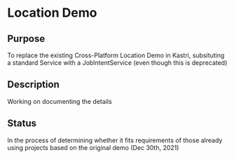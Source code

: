 # Location Demo

## Purpose

To replace the existing Cross-Platform Location Demo in Kastri, subsituting a standard Service with a JobIntentService (even though this is deprecated)

## Description

Working on documenting the details

## Status

In the process of determining whether it fits requirements of those already using projects based on the original demo (Dec 30th, 2021)

